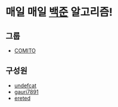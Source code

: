 # 매일 매일 [백준](https://www.acmicpc.net/) 알고리즘!

## 그룹

- [COMITO](https://www.acmicpc.net/group/12425)

## 구성원

- [undefcat](https://www.acmicpc.net/user/undefcat)
- [gauri7891](https://www.acmicpc.net/user/gauri7891)
- [ereted](https://www.acmicpc.net/user/ereted)
